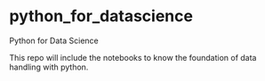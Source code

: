 # python_for_datascience
Python for Data Science

This repo will include the notebooks to know the foundation of data handling with python.
